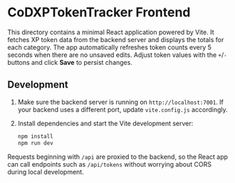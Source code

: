 # CoDXPTokenTracker Frontend

This directory contains a minimal React application powered by Vite. It fetches
XP token data from the backend server and displays the totals for each category.
The app automatically refreshes token counts every 5 seconds when there are no
unsaved edits. Adjust token values with the `+`/`-` buttons and click **Save** to
persist changes.

## Development

1. Make sure the backend server is running on `http://localhost:7001`.
   If your backend uses a different port, update `vite.config.js` accordingly.
2. Install dependencies and start the Vite development server:

   ```bash
   npm install
   npm run dev
   ```

Requests beginning with `/api` are proxied to the backend, so the React app can
call endpoints such as `/api/tokens` without worrying about CORS during local
development.
